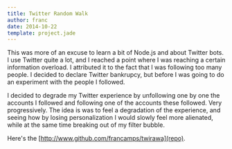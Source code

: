 ```yaml
---
title: Twitter Random Walk
author: franc
date: 2014-10-22
template: project.jade
---
```


This was more of an excuse to learn a bit of Node.js and about Twitter bots. I use Twitter quite a lot, and I reached a point where I was reaching a certain information overload. I attributed it to the fact that I was following too many people. I decided to declare Twitter bankrupcy, but before I was going to do an experiment with the people I followed.

I decided to degrade my Twitter experience by unfollowing one by one the accounts I followed and following one of the accounts these followed. Very progressively. The idea is was to feel a degradation of the experience, and seeing how by losing personalization I would slowly feel more alienated, while at the same time breaking out of my filter bubble.

Here's the [http://www.github.com/francamps/twirawa](repo).
